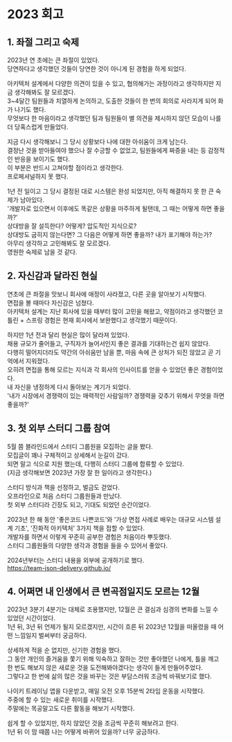 # 2023 회고

## 1. 좌절 그리고 숙제

2023년 연 초에는 큰 좌절이 있었다.  
당연하다고 생각했던 것들이 당연한 것이 아니게 된 경험을 하게 되었다.

아키텍처 설계에서 다양한 의견이 있을 수 있고, 협의해가는 과정이라고 생각하지만 지금 생각해봐도 잘 모르겠다.  
3~4달간 팀원들과 치열하게 논의하고, 도출한 것들이 한 번의 회의로 사라지게 되어 화가 나기도 했다.  
무엇보다 한 마음이라고 생각했던 팀과 팀원들이 별 의견을 제시하지 않던 모습이 나를 더 당혹스럽게 만들었다.    

지금 다시 생각해보니 그 당시 상황보다 나에 대한 아쉬움이 크게 남는다.  
결정난 것을 받아들여야 했으나 잘 수긍할 수 없었고, 팀원들에게 짜증을 내는 등 감정적인 반응을 보이기도 했다.  
이 부분은 반드시 고쳐야할 점이라고 생각한다.  
프로페셔널하지 못 했다.  

1년 전 일이고 그 당시 결정된 대로 시스템은 완성 되었지만, 아직 해결하지 못 한 큰 숙제가 남아있다.  
'개발자로 있으면서 이후에도 똑같은 상황을 마주하게 될탠데, 그 때는 어떻게 하면 좋을까?'  
상대방을 잘 설득한다? 어떻게? 압도적인 지식으로?  
상대방도 굽히지 않는다면? 그 다음은 어떻게 하면 좋을까? 내가 포기해야 하는가?  
아무리 생각하고 고민해봐도 잘 모르겠다.  
영원한 숙제로 남을 것 같다.  


## 2. 자신감과 달라진 현실

연초에 큰 좌절을 맛보니 회사에 애정이 사라졌고, 다른 곳을 알아보기 시작했다.  
면접을 볼 때마다 자신감은 넘쳤다.  
아키텍처 설계는 지난 회사에 있을 때부터 많이 고민을 해왔고, 약점이라고 생각했던 코틀린 + 스프링 경험은 현재 회사에서 보완했다고 생각했기 때문이다.  

하지만 1년 전과 달리 현실은 많이 달라져 있었다.  
채용 규모가 줄어들고, 구직자가 늘어서인지 좋은 결과를 기대하는건 쉽지 않았다.  
다행히 떨어지더라도 약간의 아쉬움만 남을 뿐, 마음 속에 큰 상처가 되진 않았고 곧 기억에서 지워졌다.  
오히려 면접을 통해 모르는 지식과 각 회사의 인사이트를 얻을 수 있었던 좋은 경험이었다.  
내 자신을 냉정하게 다시 돌아보는 계기가 되었다.  
'내가 시장에서 경쟁력이 있는 매력적인 사람일까? 경쟁력을 갖추기 위해서 무엇을 하면 좋을까?'  


## 3. 첫 외부 스터디 그룹 참여

5월 쯤 블라인드에서 스터디 그룹원을 모집하는 글을 봤다.  
모집글이 꽤나 구체적이고 상세해서 눈길이 갔다.  
되면 말고 식으로 지원 했는데, 다행히 스터디 그룹에 합류할 수 있었다.  
(지금 생각해보면 2023년 가장 잘 한 일이라고 생각한다.)  

스터디 방식과 책을 선정하고, 벌금도 걷었다.  
오프라인으로 처음 스터디 그룹원들과 만났다.  
첫 외부 스터디라 긴장도 되고, 기대도 되었던 순간이었다.  

2023년 한 해 동안 '좋은코드 나쁜코드'와 '가상 면접 사례로 배우는 대규모 시스템 설계 기초', '진화적 아키텍처' 3가지 책을 접할 수 있었다.  
개발자를 하면서 이렇게 꾸준히 공부한 경험은 처음이라 뿌듯했다.  
스터디 그룹원들의 다양한 생각과 경험을 들을 수 있어서 좋았다.  

2024년부터는 스터디 내용을 외부에 공개하기로 했다.  
https://team-json-delivery.github.io/  


## 4. 어쩌면 내 인생에서 큰 변곡점일지도 모르는 12월

2023년 3분기 4분기는 대체로 조용했지만, 12월은 큰 결심과 심경의 변화를 느낄 수 있었던 시간이었다.  
1년 뒤, 3년 뒤 언제가 될지 모르겠지만, 시간이 흐른 뒤 2023년 12월을 떠올렸을 때 어떤 느낌일지 벌써부터 궁금하다.  

상세하게 적을 순 없지만, 신기한 경험을 했다.  
그 동안 개인의 즐거움을 쫓기 위해 익숙하고 잘하는 것만 좋아했던 나에게, 틀을 깨고 한 번도 해보지 않은 새로운 것을 도전해봐야겠다는 생각이 들게 만들어주었다.  
그렇다고 한 번에 삶의 많은 것을 바꾸는 것은 부담스러워 조금씩 바꿔보기로 했다.  

나이키 트레이닝 앱을 다운받고, 매일 오전 오후 15분씩 2타임 운동을 시작했다.  
주중에 할 수 있는 새로운 취미를 시작했다.  
주말에는 목공말고도 다른 활동을 해보기 시작했다.  

쉽게 할 수 있었지만, 하지 않았던 것을 조금씩 꾸준히 해보려고 한다.  
1년 뒤 이 맘 때쯤 나는 어떻게 바뀌어 있을까? 너무 궁금하다.  
